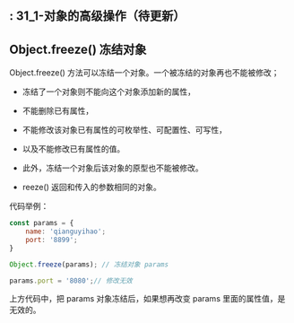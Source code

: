  : 31_1-对象的高级操作（待更新）
---

## Object.freeze() 冻结对象

Object.freeze() 方法可以冻结一个对象。一个被冻结的对象再也不能被修改；

* 冻结了一个对象则不能向这个对象添加新的属性，
* 不能删除已有属性，
* 不能修改该对象已有属性的可枚举性、可配置性、可写性，
* 以及不能修改已有属性的值。

* 此外，冻结一个对象后该对象的原型也不能被修改。

*  reeze() 返回和传入的参数相同的对象。

代码举例：

```js
const params = {
    name: 'qianguyihao';
    port: '8899';
}

Object.freeze(params); // 冻结对象 params

params.port = '8080';// 修改无效

```

上方代码中，把 params 对象冻结后，如果想再改变 params 里面的属性值，是无效的。



